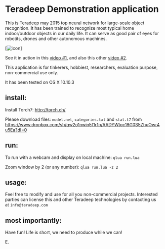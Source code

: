 # Teradeep Demonstration application

This is Teradeep may 2015 top neural network for large-scale object recognition. It has been trained to recognize most typical home indoor/outdoor objects in our daily life. It can serve as good pair of eyes for robotits, drones and other autonomous machines.

[![icon](icon.jpg|width=400px)]

See it in action in this [video #1](https://www.youtube.com/watch?v=_wXHR-lad-Q), and also this other [video #2](https://www.youtube.com/watch?v=B0TreumQO-0).

This application is for tinkerers, hobbiest, researchers, evaluation purpose, non-commercial use only.

It has been tested on OS X 10.10.3


## install:
Install Torch7: http://torch.ch/

Please download files: `model.net`, `categories.txt` and `stat.t7` from https://www.dropbox.com/sh/qw2o1nwin5f1r1n/AADYWtqc18G035ZhuOwr4u5Ea?dl=0



## run:
To run with a webcam and display on local machine: ```qlua run.lua```

Zoom window by 2 (or any number): ```qlua run.lua -z 2```


## usage:

Feel free to modify and use for all you non-commercial projects. Interested parties can license this and other Teradeep technologies by contacting us at `info@teradeep.com`

## most importantly:

Have fun! Life is short, we need to produce while we can!

E.